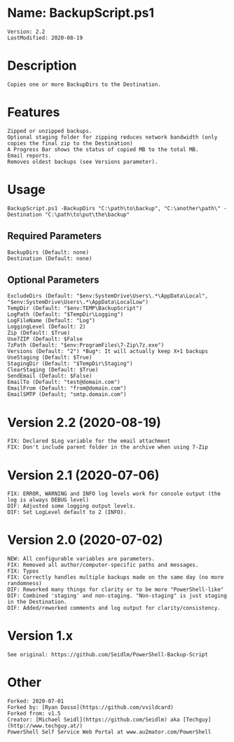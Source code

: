 # Name: BackupScript.ps1
    Version: 2.2
    LastModified: 2020-08-19

# Description
    Copies one or more BackupDirs to the Destination.

# Features
    Zipped or unzipped backups. 
    Optional staging folder for zipping reduces network bandwidth (only copies the final zip to the Destination)
    A Progress Bar shows the status of copied MB to the total MB.
    Email reports. 
    Removes oldest backups (see Versions parameter). 

# Usage
    BackupScript.ps1 -BackupDirs "C:\path\to\backup", "C:\another\path\" -Destination "C:\path\to\put\the\backup"

## Required Parameters
    BackupDirs (Default: none)
    Destination (Default: none)

## Optional Parameters
    ExcludeDirs (Default: "$env:SystemDrive\Users\.*\AppData\Local", "$env:SystemDrive\Users\.*\AppData\LocalLow")
    TempDir (Default: "$env:TEMP\BackupScript")
    LogPath (Default: "$TempDir\Logging")
    LogFileName (Default: "Log")
    LoggingLevel (Default: 2)
    Zip (Default: $True)
    Use7ZIP (Default: $False
    7zPath (Default: "$env:ProgramFiles\7-Zip\7z.exe")
    Versions (Default: "2") *Bug*: It will actually keep X+1 backups
    UseStaging (Default: $True)
    StagingDir (Default: "$TempDir\Staging")
    ClearStaging (Default: $True)
    SendEmail (Default: $False)
    EmailTo (Default: "test@domain.com")
    EmailFrom (Default: "from@domain.com")
    EmailSMTP (Default; "smtp.domain.com")
	
# Version 2.2 (2020-08-19)
	FIX: Declared $Log variable for the email attachment
	FIX: Don't include parent folder in the archive when using 7-Zip

# Version 2.1 (2020-07-06)
	FIX: ERROR, WARNING and INFO log levels work for console output (the log is always DEBUG level)
	DIF: Adjusted some logging output levels. 
	DIF: Set LogLevel default to 2 (INFO). 

# Version 2.0 (2020-07-02)
    NEW: All configurable variables are parameters. 
    FIX: Removed all author/computer-specific paths and messages. 
    FIX: Typos
    FIX: Correctly handles multiple backups made on the same day (no more randomness)
    DIF: Reworked many things for clarity or to be more "PowerShell-like"
    DIF: Combined 'staging' and non-staging. "Non-staging" is just staging in the Destination. 
    DIF: Added/reworked comments and log output for clarity/consistency. 

# Version 1.x
    See original: https://github.com/Seidlm/PowerShell-Backup-Script

# Other
    Forked: 2020-07-01
    Forked by: [Ryan Dasso](https://github.com/vvildcard)
    Forked from: v1.5
    Creator: [Michael Seidl](https://github.com/Seidlm) aka [Techguy](http://www.techguy.at/)
    PowerShell Self Service Web Portal at www.au2mator.com/PowerShell
